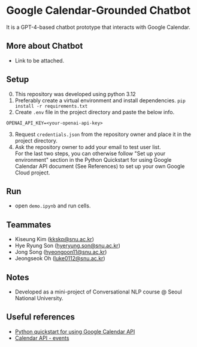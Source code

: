 # Google Calendar-Grounded Chatbot
It is a GPT-4-based chatbot prototype that interacts with Google Calendar.

## More about Chatbot
- Link to be attached.

## Setup
0. This repository was developed using python 3.12
1. Preferably create a virtual environment and install dependencies. `pip install -r requirements.txt`
2. Create `.env` file in the project directory and paste the below info.
```
OPENAI_API_KEY=<your-openai-api-key>
```
3. Request `credentials.json` from the repository owner and place it in the project directory.
4. Ask the repository owner to add your email to test user list.  
For the last two steps, you can otherwise follow "Set up your environment" section in the Python Quickstart for using Google Calendar API document (See References) to set up your own Google Cloud project.

## Run
- open `demo.ipynb` and run cells.

## Teammates
- Kiseung Kim (kkskp@snu.ac.kr)
- Hye Ryung Son (hyeryung.son@snu.ac.kr)
- Jong Song (hyeongoon11@snu.ac.kr)
- Jeongseok Oh (luke0112@snu.ac.kr)

## Notes
- Developed as a mini-project of Conversational NLP course @ Seoul National University.

## Useful references
- [Python quickstart for using Google Calendar API](https://developers.google.com/calendar/api/quickstart/python)
- [Calendar API - events](https://developers.google.com/resources/api-libraries/documentation/calendar/v3/python/latest/calendar_v3.events.html)
